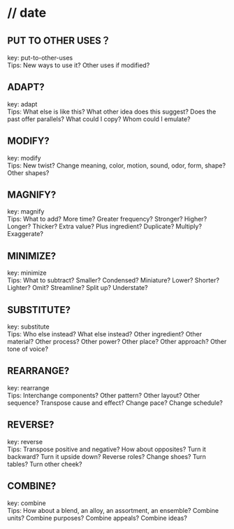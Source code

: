 # // date

## PUT TO OTHER USES？
key: put-to-other-uses  
Tips: New ways to use it? Other uses if modified?

## ADAPT?
key: adapt  
Tips: What else is like this? What other idea does this suggest? Does the past offer parallels? What could I copy? Whom could I emulate?

## MODIFY?
key: modify  
Tips: New twist? Change meaning, color, motion, sound, odor, form, shape? Other shapes?

## MAGNIFY?
key: magnify  
Tips: What to add? More time? Greater frequency? Stronger? Higher? Longer? Thicker? Extra value? Plus ingredient? Duplicate? Multiply? Exaggerate?

## MINIMIZE?
key: minimize  
Tips: What to subtract? Smaller? Condensed? Miniature? Lower? Shorter? Lighter? Omit? Streamline? Split up? Understate?

## SUBSTITUTE?
key: substitute  
Tips: Who else instead? What else instead? Other ingredient? Other material? Other process? Other power? Other place? Other approach? Other tone of voice?

## REARRANGE?
key: rearrange  
Tips: Interchange components? Other pattern? Other layout? Other sequence? Transpose cause and effect? Change pace? Change schedule?

## REVERSE?
key: reverse  
Tips: Transpose positive and negative? How about opposites? Turn it backward? Turn it upside down? Reverse roles? Change shoes? Turn tables? Turn other cheek?

## COMBINE?
key: combine  
Tips: How about a blend, an alloy, an assortment, an ensemble? Combine units? Combine purposes? Combine appeals? Combine ideas?
